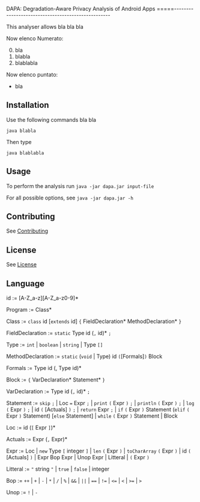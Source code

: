 DAPA: Degradation-Aware Privacy Analysis of Android Apps
=====---------------------------------------------------

This analyser allows bla bla bla

Now elenco Numerato:

0. bla
0. blabla
0. blablabla

Now elenco puntato:

* bla

Installation
------------

Use the following commands bla bla

```
java blabla
```

Then type

```
java blablabla
```

Usage
-----

To perform the analysis run `java -jar dapa.jar input-file`

For all possible options, see `java -jar dapa.jar -h`


Contributing
------------

See [Contributing](NameOfTheFile.md)

License
-------

See [License](LICENSE.txt)

Language
--------

id :=  \[A-Z_a-z\]\[A-Z_a-z0-9\]*

Program := Class*

Class := `class` id [`extends` id] `{` FieldDeclaration* MethodDeclaration* `}`

FieldDeclaration := `static` Type id (`,` id)* `;`

Type := `int`
      | `boolean`
      | `string`
      | Type `[]`

MethodDeclaration := `static` (`void` | Type) id `(`[Formals]`)` Block

Formals := Type id (, Type id)*

Block := `{` VarDeclaration* Statement* `}`

VarDeclaration := Type id (`,` id)* `;`

Statement := `skip` `;`
           | Loc `=` Expr `;`
           | `print` `(` Expr `)` `;`
           | `println` `(` Expr `)` `;`
           | `log` `(` Expr `)` `;`
           | id `(` [Actuals] `)` `;`
           | `return` Expr `;`
           | `if` `(` Expr `)` Statement (`elif` `(` Expr `)` Statement) [`else` Statement]
           | `while` `(` Expr `)` Statement
           | Block

Loc := id (`[` Expr `]`)*

Actuals := Expr (`,` Expr)*

Expr := Loc
      | `new` Type `[` integer `]`
      | `len` `(` Expr `)`
      | `toCharArray` `(` Expr `)`
      | id `(` [Actuals] `)`
      | Expr Bop Expr
      | Unop Expr
      | Litteral
      | `(` Expr `)`

Litteral := `"` string `"`
          | `true`
          | `false`
          | integer

Bop := `++`
     | `+`
     | `-`
     | `*`
     | `/`
     | `%`
     | `&&`
     | `||`
     | `==`
     | `!=`
     | `<=`
     | `<`
     | `>=`
     | `>`

Unop := `!`
      | `-`

